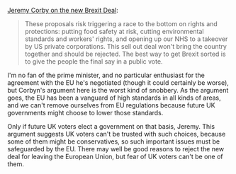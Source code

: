[Jeremy Corby on the new Brexit Deal][c]: 

> These proposals risk triggering a race to the bottom on rights and protections: putting food safety at risk, cutting environmental standards and workers' rights, and opening up our NHS to a takeover by US private corporations. This sell out deal won't bring the country together and should be rejected. The best way to get Brexit sorted is to give the people the final say in a public vote.

I'm no fan of the prime minister, and no particular enthusiast for the agreement with the EU he's negotiated (though it could certainly be worse), but Corbyn's argument here is the worst kind of snobbery. As the argument goes, the EU has been a vanguard of high standards in all kinds of areas, and we can't remove ourselves from EU regulations because future UK governments might choose to lower those standards. 

Only if future UK voters elect a government on that basis, Jeremy. This argument suggests UK voters can't be trusted with such choices, because some of them might be conservatives, so such important issues must be safeguarded by the EU. There may well be good reasons to reject the new deal for leaving the European Union, but fear of UK voters can't be one of them.

[c]: https://labour.org.uk/press/jeremy-corbyn-responds-to-brexit-deal/